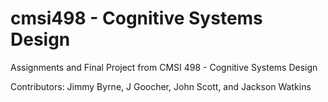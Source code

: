 # cmsi498 - Cognitive Systems Design
Assignments and Final Project from CMSI 498 - Cognitive Systems Design

Contributors: Jimmy Byrne, J Goocher, John Scott, and Jackson Watkins
